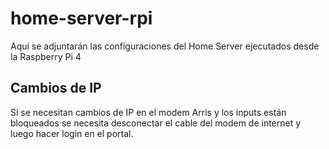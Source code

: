 # home-server-rpi

Aquí se adjuntarán las configuraciones del Home Server ejecutados desde la Raspberry Pi 4

## Cambios de IP

Si se necesitan cambios de IP en el modem Arris y los inputs están bloqueados se necesita desconectar el cable del modem de internet y luego hacer login en el portal.
